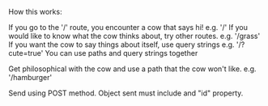 How this works:

If you go to the '/' route, you encounter a cow that says hi!
    e.g. '/'
If you would like to know what the cow thinks about, try other routes.
    e.g. '/grass'
If you want the cow to say things about itself, use query strings
    e.g. '/?cute=true'
You can use paths and query strings together

Get philosophical with the cow and use a path that the cow won't like.
    e.g. '/hamburger'

Send using POST method. 
    Object sent must include and "id" property.


